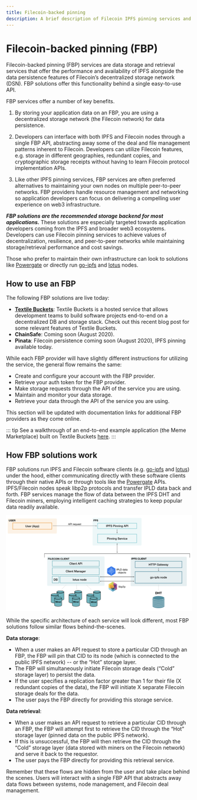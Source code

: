 ```yaml
---
title: Filecoin-backed pinning
description: A brief description of Filecoin IPFS pinning services and how to use them.
---
```


# Filecoin-backed pinning (FBP)

Filecoin-backed pinning (FBP) services are data storage and retrieval services that offer the performance and availability of IPFS alongside the data persistence features of Filecoin’s decentralized storage network (DSN). FBP solutions offer this functionality behind a single easy-to-use API.

FBP services offer a number of key benefits.

1. By storing your application data on an FBP, you are using a decentralized storage network (the Filecoin network) for data persistence.

2. Developers can interface with both IPFS and Filecoin nodes through a single FBP API, abstracting away some of the deal and file management patterns inherent to Filecoin. Developers can utilize Filecoin features, e.g. storage in different geographies, redundant copies, and cryptographic storage receipts without having to learn Filecoin protocol implementation APIs.
3. Like other IPFS pinning services, FBP services are often preferred alternatives to maintaining your own nodes on multiple peer-to-peer networks. FBP providers handle resource management and networking so application developers can focus on delivering a compelling user experience on web3 infrastructure.

**_FBP solutions are the recommended storage backend for most applications._** These solutions are especially targeted towards application developers coming from the IPFS and broader web3 ecosystems. Developers can use Filecoin pinning services to achieve values of decentralization, resilience, and peer-to-peer networks while maintaining storage/retrieval performance and cost savings.

Those who prefer to maintain their own infrastructure can look to solutions like [Powergate](https://github.com/textileio/powergate) or directly run [go-ipfs](https://github.com/ipfs/go-ipfs) and [lotus](https://github.com/filecoin-project/lotus) nodes.

## How to use an FBP

The following FBP solutions are live today:

- [**Textile Buckets**](https://docs.textile.io/buckets/): Textile Buckets is a hosted service that allows development teams to build software projects end-to-end on a decentralized DB and storage stack. Check out this recent blog post for some relevant features of Textile Buckets.
- **ChainSafe**: Coming soon (August 2020).
- **Pinata**: Filecoin persistence coming soon (August 2020), IPFS pinning available today.

While each FBP provider will have slightly different instructions for utilizing the service, the general flow remains the same:

- Create and configure your account with the FBP provider.
- Retrieve your auth token for the FBP provider.
- Make storage requests through the API of the service you are using.
- Maintain and monitor your data storage.
- Retrieve your data through the API of the service you are using.

This section will be updated with documentation links for additional FBP providers as they come online.

::: tip
See a walkthrough of an end-to-end example application (the Meme Marketplace) built on Textile Buckets [here](/build/examples/meme-marketplace).
:::

## How FBP solutions work

FBP solutions run IPFS and Filecoin software clients (e.g. [go-ipfs](https://github.com/ipfs/go-ipfs) and [lotus](https://github.com/filecoin-project/lotus)) under the hood, either communicating directly with these software clients through their native APIs or through tools like the [Powergate](https://github.com/textileio/powergate) APIs. IPFS/Filecoin nodes speak libp2p protocols and transfer IPLD data back and forth. FBP services manage the flow of data between the IPFS DHT and Filecoin miners, employing intelligent caching strategies to keep popular data readily available.

![Diagram showing a simplified architecture for a Filecoin IPFS Pinning Service (FBP). User makes API request to the FBP. The FBP stores and retrieves data from embedded go-ipfs and lotus nodes, which communicate with each other via libp2p and IPLD data formats.](./images/fbp/fbp-data-flows.png)

While the specific architecture of each service will look different, most FBP solutions follow similar flows behind-the-scenes.

**Data storage**:

- When a user makes an API request to store a particular CID through an FBP, the FBP will pin that CID to its node (which is connected to the public IPFS network) -- or the “Hot” storage layer.
- The FBP will simultaneously initiate Filecoin storage deals (“Cold” storage layer) to persist the data.
- If the user specifies a replication factor greater than 1 for their file (X redundant copies of the data), the FBP will initiate X separate Filecoin storage deals for the data.
- The user pays the FBP directly for providing this storage service.

**Data retrieval**:

- When a user makes an API request to retrieve a particular CID through an FBP, the FBP will attempt first to retrieve the CID through the “Hot” storage layer (pinned data on the public IPFS network).
- If this is unsuccessful, the FBP will then retrieve the CID through the “Cold” storage layer (data stored with miners on the Filecoin network) and serve it back to the requestor.
- The user pays the FBP directly for providing this retrieval service.

Remember that these flows are hidden from the user and take place behind the scenes. Users will interact with a single FBP API that abstracts away data flows between systems, node management, and Filecoin deal management.
